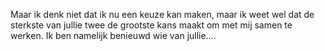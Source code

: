Maar ik denk niet dat ik nu een keuze kan maken, maar ik weet wel dat de sterkste van jullie twee de grootste kans maakt om met mij samen te werken.  Ik ben namelijk benieuwd wie van jullie....